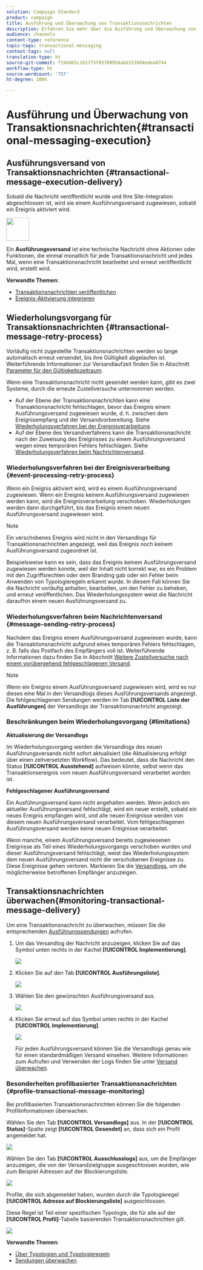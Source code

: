 ```yaml
---
solution: Campaign Standard
product: campaign
title: Ausführung und Überwachung von Transaktionsnachrichten
description: Erfahren Sie mehr über die Ausführung und Überwachung von Transaktionsnachrichten.
audience: channels
content-type: reference
topic-tags: transactional-messaging
context-tags: null
translation-type: ht
source-git-commit: f19d4b5c1837f3f03789958abb1539d4edea0744
workflow-type: ht
source-wordcount: '757'
ht-degree: 100%

---
```



# Ausführung und Überwachung von Transaktionsnachrichten{#transactional-messaging-execution}

## Ausführungsversand von Transaktionsnachrichten {#transactional-message-execution-delivery}

Sobald die Nachricht veröffentlicht wurde und Ihre Site-Integration abgeschlossen ist, wird sie einem Ausführungsversand zugewiesen, sobald ein Ereignis aktiviert wird.

<img src="assets/do-not-localize/icon_concepts.svg" width="60px">

Ein **Ausführungsversand** ist eine technische Nachricht ohne Aktionen oder Funktionen, die einmal monatlich für jede Transaktionsnachricht und jedes Mal, wenn eine Transaktionsnachricht bearbeitet und erneut veröffentlicht wird, erstellt wird.

**Verwandte Themen**:
* [Transaktionsnachrichten veröffentlichen](../../channels/using/publishing-transactional-message.md#publishing-a-transactional-message)
* [Ereignis-Aktivierung integrieren](../../channels/using/getting-started-with-transactional-msg.md#integrate-event-trigger)

## Wiederholungsvorgang für Transaktionsnachrichten {#transactional-message-retry-process}

Vorläufig nicht zugestellte Transaktionsnachrichten werden so lange automatisch erneut versendet, bis ihre Gültigkeit abgelaufen ist. Weiterführende Informationen zur Versandlaufzeit finden Sie in Abschnitt [Parameter für den Gültigkeitszeitraum](../../administration/using/configuring-email-channel.md#validity-period-parameters).

Wenn eine Transaktionsnachricht nicht gesendet werden kann, gibt es zwei Systeme, durch die erneute Zustellversuche unternommen werden.

* Auf der Ebene der Transaktionsnachrichten kann eine Transaktionsnachricht fehlschlagen, bevor das Ereignis einem Ausführungsversand zugewiesen wurde, d. h. zwischen dem Ereignisempfang und der Versandvorbereitung. Siehe [Wiederholungsverfahren bei der Ereignisverarbeitung](#event-processing-retry-process).
* Auf der Ebene des Versandverfahrens kann die Transaktionsnachricht nach der Zuweisung des Ereignisses zu einem Ausführungsversand wegen eines temporären Fehlers fehlschlagen. Siehe [Wiederholungsverfahren beim Nachrichtenversand](#message-sending-retry-process).

### Wiederholungsverfahren bei der Ereignisverarbeitung             {#event-processing-retry-process}

Wenn ein Ereignis aktiviert wird, wird es einem Ausführungsversand zugewiesen. Wenn ein Ereignis keinem Ausführungsversand zugewiesen werden kann, wird die Ereignisverarbeitung verschoben. Wiederholungen werden dann durchgeführt, bis das Ereignis einem neuen Ausführungsversand zugewiesen wird.

>[!NOTE]
>
>Ein verschobenes Ereignis wird nicht in den Versandlogs für Transaktionsnachrichten angezeigt, weil das Ereignis noch keinem Ausführungsversand zugeordnet ist.

Beispielsweise kann es sein, dass das Ereignis keinem Ausführungsversand zugewiesen werden konnte, weil der Inhalt nicht korrekt war, es ein Problem mit den Zugriffsrechten oder dem Branding gab oder ein Fehler beim Anwenden von Typologieregeln erkannt wurde. In diesem Fall können Sie die Nachricht vorläufig anhalten, bearbeiten, um den Fehler zu beheben, und erneut veröffentlichen. Das Wiederholungssystem weist die Nachricht daraufhin einem neuen Ausführungsversand zu.

### Wiederholungsverfahren beim Nachrichtenversand             {#message-sending-retry-process}

Nachdem das Ereignis einem Ausführungsversand zugewiesen wurde, kann die Transaktionsnachricht aufgrund eines temporären Fehlers fehlschlagen, z. B. falls das Postfach des Empfängers voll ist. Weiterführende Informationen dazu finden Sie in Abschnitt [Weitere Zustellversuche nach einem vorübergehend fehlgeschlagenen Versand](../../sending/using/understanding-delivery-failures.md#retries-after-a-delivery-temporary-failure).

>[!NOTE]
>
>Wenn ein Ereignis einem Ausführungsversand zugewiesen wird, wird es nur dieses eine Mal in den Versandlogs dieses Ausführungsversands angezeigt. Die fehlgeschlagenen Sendungen werden im Tab **[!UICONTROL Liste der Ausführungen]** der Versandlogs der Transaktionsnachricht angezeigt.

### Beschränkungen beim Wiederholungsvorgang {#limitations}

**Aktualisierung der Versandlogs**

Im Wiederholungsvorgang werden die Versandlogs des neuen Ausführungsversands nicht sofort aktualisiert (die Aktualisierung erfolgt über einen zeitversetzten Workflow). Das bedeutet, dass die Nachricht den Status **[!UICONTROL Ausstehend]** aufweisen könnte, selbst wenn das Transaktionsereignis vom neuen Ausführungsversand verarbeitet worden ist.

**Fehlgeschlagener Ausführungsversand**

Ein Ausführungsversand kann nicht angehalten werden. Wenn jedoch ein aktueller Ausführungsversand fehlschlägt, wird ein neuer erstellt, sobald ein neues Ereignis empfangen wird, und alle neuen Ereignisse werden von diesem neuen Ausführungsversand verarbeitet. Vom fehlgeschlagenen Ausführungsversand werden keine neuen Ereignisse verarbeitet.

Wenn manche, einem Ausführungsversand bereits zugewiesenen Ereignisse als Teil eines Wiederholungsvorgangs verschoben wurden und dieser Ausführungsversand fehlschlägt, weist das Wiederholungssystem dem neuen Ausführungsversand nicht die verschobenen Ereignisse zu. Diese Ereignisse gehen verloren. Markieren Sie die [Versandlogs](#monitoring-transactional-message-delivery), um die möglicherweise betroffenen Empfänger anzuzeigen.

## Transaktionsnachrichten überwachen{#monitoring-transactional-message-delivery}

Um eine Transaktionsnachricht zu überwachen, müssen Sie die entsprechenden [Ausführungssendungen](#transactional-message-execution-delivery) aufrufen.

1. Um das Versandlog der Nachricht anzuzeigen, klicken Sie auf das Symbol unten rechts in der Kachel **[!UICONTROL Implementierung]**.

   ![](assets/message-center_access_logs.png)

1. Klicken Sie auf den Tab **[!UICONTROL Ausführungsliste]**.

   ![](assets/message-center_execution_tab.png)

1. Wählen Sie den gewünschten Ausführungsversand aus.

   ![](assets/message-center_execution_delivery.png)

1. Klicken Sie erneut auf das Symbol unten rechts in der Kachel **[!UICONTROL Implementierung]**.

   ![](assets/message-center_execution_access_logs.png)

   Für jeden Ausführungsversand können Sie die Versandlogs genau wie für einen standardmäßigen Versand einsehen. Weitere Informationen zum Aufrufen und Verwenden der Logs finden Sie unter [Versand überwachen](../../sending/using/monitoring-a-delivery.md).

### Besonderheiten profilbasierter Transaktionsnachrichten {#profile-transactional-message-monitoring}

Bei profilbasierten Transaktionsnachrichten können Sie die folgenden Profilinformationen überwachen.

Wählen Sie den Tab **[!UICONTROL Versandlogs]** aus. In der **[!UICONTROL Status]**-Spalte zeigt **[!UICONTROL Gesendet]** an, dass sich ein Profil angemeldet hat.

![](assets/message-center_marketing_sending_logs.png)

Wählen Sie den Tab **[!UICONTROL Ausschlusslogs]** aus, um die Empfänger anzuzeigen, die von der Versandzielgruppe ausgeschlossen wurden, wie zum Beispiel Adressen auf der Blockierungsliste.

![](assets/message-center_marketing_exclusion_logs.png)

Profile, die sich abgemeldet haben, wurden durch die Typologieregel **[!UICONTROL Adresse auf Blockierungsliste]** ausgeschlossen.

Diese Regel ist Teil einer spezifischen Typologie, die für alle auf der **[!UICONTROL Profil]**-Tabelle basierenden Transaktionsnachrichten gilt.

![](assets/message-center_marketing_typology.png)

**Verwandte Themen**:

* [Über Typologien und Typologieregeln](../../sending/using/about-typology-rules.md)
* [Sendungen überwachen](../../sending/using/monitoring-a-delivery.md)

